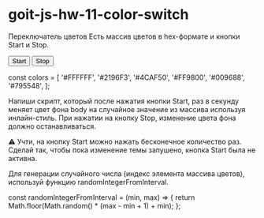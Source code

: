 # goit-js-hw-11-color-switch

Переключатель цветов Есть массив цветов в hex-формате и кнопки Start и Stop.

<button type="button" data-action="start">Start</button>
<button type="button" data-action="stop">Stop</button>

const colors = [ '#FFFFFF', '#2196F3', '#4CAF50', '#FF9800', '#009688',
'#795548', ];

Напиши скрипт, который после нажатия кнопки Start, раз в секунду меняет цвет
фона body на случайное значение из массива используя инлайн-стиль. При нажатии
на кнопку Stop, изменение цвета фона должно останавливаться.

⚠️ Учти, на кнопку Start можно нажать бесконечное количество раз. Сделай так,
чтобы пока изменение темы запушено, кнопка Start была не активна.

Для генерации случайного числа (индекс элемента массива цветов), используй
функцию randomIntegerFromInterval.

const randomIntegerFromInterval = (min, max) => { return
Math.floor(Math.random() \* (max - min + 1) + min); };
